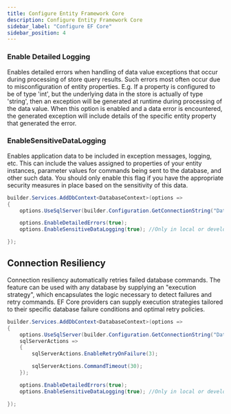 ```yaml
---
title: Configure Entity Framework Core
description: Configure Entity Framework Core
sidebar_label: "Configure EF Core"
sidebar_position: 4
---
```


### Enable Detailed Logging

Enables detailed errors when handling of data value exceptions that occur during processing of store query results. Such errors most often occur due to misconfiguration of entity properties. E.g. If a property is configured to be of type 'int', but the underlying data in the store is actually of type 'string', then an exception will be generated at runtime during processing of the data value. When this option is enabled and a data error is encountered, the generated exception will include details of the specific entity property that generated the error.

### EnableSensitiveDataLogging

Enables application data to be included in exception messages, logging, etc. This can include the values assigned to properties of your entity instances, parameter values for commands being sent to the database, and other such data. You should only enable this flag if you have the appropriate security measures in place based on the sensitivity of this data.

```csharp
builder.Services.AddDbContext<DatabaseContext>(options =>
{
    options.UseSqlServer(builder.Configuration.GetConnectionString("Database"));

    options.EnableDetailedErrors(true);
    options.EnableSensitiveDataLogging(true); //Only in local or development environment

});

```

## Connection Resiliency

Connection resiliency automatically retries failed database commands. The feature can be used with any database by supplying an "execution strategy", which encapsulates the logic necessary to detect failures and retry commands. EF Core providers can supply execution strategies tailored to their specific database failure conditions and optimal retry policies.

```csharp
builder.Services.AddDbContext<DatabaseContext>(options =>
{
    options.UseSqlServer(builder.Configuration.GetConnectionString("Database"),
    sqlServerActions =>
    {
        sqlServerActions.EnableRetryOnFailure(3);

        sqlServerActions.CommandTimeout(30);
    });

    options.EnableDetailedErrors(true);
    options.EnableSensitiveDataLogging(true); //Only in local or development environment

});
```
